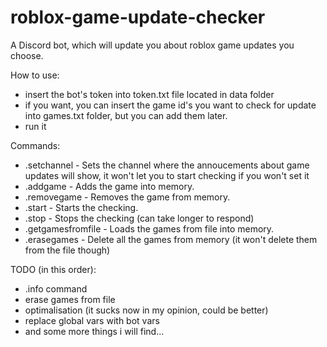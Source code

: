# roblox-game-update-checker
A Discord bot, which will update you about roblox game updates you choose.

How to use:
  - insert the bot's token into token.txt file located in data folder
  - if you want, you can insert the game id's you want to check for update into games.txt folder, but you can add them later.
  - run it
 
Commands:
  - .setchannel - Sets the channel where the annoucements about game updates will show, it won't let you to start checking if you won't set it
  - .addgame <game-id> - Adds the game into memory.
  - .removegame <game-id> - Removes the game from memory.
  - .start - Starts the checking.
  - .stop - Stops the checking (can take longer to respond)
  - .getgamesfromfile - Loads the games from file into memory.
  - .erasegames - Delete all the games from memory (it won't delete them from the file though)

TODO (in this order):
  - .info command
  - erase games from file
  - optimalisation (it sucks now in my opinion, could be better)
  - replace global vars with bot vars
  - and some more things i will find...
